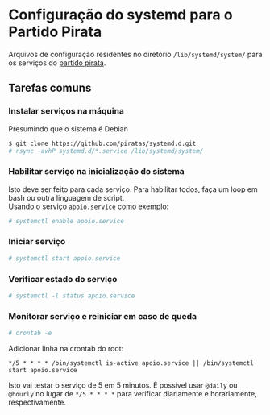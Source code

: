 Configuração do systemd para o Partido Pirata
===

Arquivos de configuração residentes no diretório `/lib/systemd/system/` para os serviços do [partido pirata](http://partidopirata.org).

Tarefas comuns
---

### Instalar serviços na máquina

Presumindo que o sistema é Debian

```bash
$ git clone https://github.com/piratas/systemd.d.git
# rsync -avhP systemd.d/*.service /lib/systemd/system/
```

### Habilitar serviço na inicialização do sistema

Isto deve ser feito para cada serviço. Para habilitar todos, faça um loop em bash ou outra linguagem de script.  
Usando o serviço `apoio.service` como exemplo:

```bash
# systemctl enable apoio.service
```

### Iniciar serviço

```bash
# systemctl start apoio.service
```

### Verificar estado do serviço

```bash
# systemctl -l status apoio.service
```

### Monitorar serviço e reiniciar em caso de queda


```bash
# crontab -e
```

Adicionar linha na crontab do root:

```cron
*/5 * * * * /bin/systemctl is-active apoio.service || /bin/systemctl start apoio.service
```

Isto vai testar o serviço de 5 em 5 minutos. É possível usar `@daily` ou `@hourly` no lugar de `*/5 * * * *` para verificar diariamente e horariamente, respectivamente.

